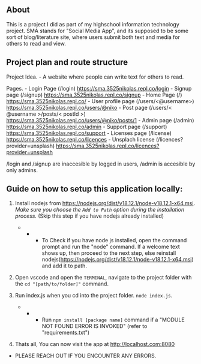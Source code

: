 

## About
This is a project I did as part of my highschool information technology project. SMA stands for "Social Media App", and its supposed to be some sort of blog/literature site, where users submit both text and media for others to read and view.

## Project plan and route structure
Project Idea.
    - A website where people can write text for others to read.

Pages.
    - Login Page (/login) https://sma.3525nikolas.repl.co/login
    - Signup page (/signup) https://sma.3525nikolas.repl.co/signup
    - Home Page (/) https://sma.3525nikolas.repl.co/
    - User profile page (/users/<@username>) https://sma.3525nikolas.repl.co/users/@niko
    - Post page (/users/< @username >/posts/< postId >) https://sma.3525nikolas.repl.co/users/@niko/posts/1
    - Admin page (/admin) https://sma.3525nikolas.repl.co/admin
    - Support page (/support) https://sma.3525nikolas.repl.co/support
    - Licenses page (/license) https://sma.3525nikolas.repl.co/licences
    - Unsplach license (/licences?provider=unsplash) https://sma.3525nikolas.repl.co/licences?provider=unsplash

/login and /signup are inaccesible by logged in users, /admin is accesible by only admins.

## Guide on how to setup this application locally:

1. Install nodejs from https://nodejs.org/dist/v18.12.1/node-v18.12.1-x64.msi. *Make sure you choose the `Add to Path` option during the installation process.* (Skip this step if you have nodejs already installed)
    - - -  To Check if you have node js installed, open the command prompt and run the "node" command. If a welcome text shows up, then proceed to the next step, else reinstall nodejs(https://nodejs.org/dist/v18.12.1/node-v18.12.1-x64.msi) and add it to path.

2. Open vscode and open the `TERMINAL`, navigate to the project folder with the `cd "[path/to/folder]"` command. 
3. Run index.js when you cd into the project folder. `node index.js`.
    - - - Run `npm install [package name]` command if a "MODULE NOT FOUND ERROR IS INVOKED" (refer to "requirements.txt")
3. Thats all, You can now visit the app at http://localhost.com:8080


* PLEASE REACH OUT IF YOU ENCOUNTER ANY ERRORS.
